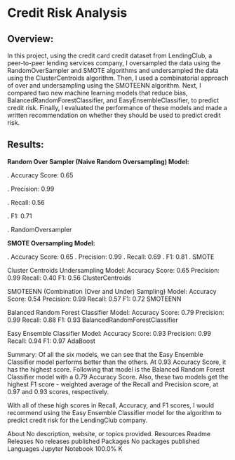 # Credit Risk Analysis

## Overview:

In this project, using the credit card credit dataset from LendingClub, a peer-to-peer lending services company, I oversampled the data using the RandomOverSampler and SMOTE algorithms and undersampled the data using the ClusterCentroids algorithm. Then, I used a combinatorial approach of over and undersampling using the SMOTEENN algorithm. Next, I compared two new machine learning models that reduce bias, BalancedRandomForestClassifier, and EasyEnsembleClassifier, to predict credit risk. Finally, I evaluated the performance of these models and made a written recommendation on whether they should be used to predict credit risk.

## Results:
**Random Over Sampler (Naive Random Oversampling) Model:**

. Accuracy Score: 0.65

. Precision: 0.99

. Recall: 0.56

. F1: 0.71

. RandomOversampler

**SMOTE Oversampling Model:**

. Accuracy Score: 0.65
. Precision: 0.99
. Recall: 0.69
. F1: 0.81
. SMOTE

Cluster Centroids Undersampling Model:
Accuracy Score: 0.65
Precision: 0.99
Recall: 0.40
F1: 0.56
ClusterCentroids

SMOTEENN (Combination (Over and Under) Sampling) Model:
Accuracy Score: 0.54
Precision: 0.99
Recall: 0.57
F1: 0.72
SMOTEENN

Balanced Random Forest Classifier Model:
Accuracy Score: 0.79
Precision: 0.99
Recall: 0.88
F1: 0.93
BalancedRandomForestClassifier

Easy Ensemble Classifier Model:
Accuracy Score: 0.93
Precision: 0.99
Recall: 0.94
F1: 0.97
AdaBoost

Summary:
Of all the six models, we can see that the Easy Ensemble Classifier model performs better than the others. At 0.93 Accuracy Score, it has the highest score. Following that model is the Balanced Random Forest Classifier model with a 0.79 Accuracy Score. Also, these two models get the highest F1 score - weighted average of the Recall and Precision score, at 0.97 and 0.93 scores, respectively.

With all of these high scores in Recall, Accuracy, and F1 scores, I would recommend using the Easy Ensemble Classifier model for the algorithm to predict credit risk for the LendingClub company.

About
No description, website, or topics provided.
Resources
 Readme
Releases
No releases published
Packages
No packages published
Languages
Jupyter Notebook
100.0%
K
